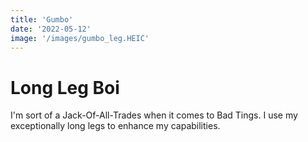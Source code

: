 ```yaml
---
title: 'Gumbo'
date: '2022-05-12'
image: '/images/gumbo_leg.HEIC'
---
```


# Long Leg Boi
I'm sort of a Jack-Of-All-Trades when it comes to Bad Tings. I use my exceptionally long legs to enhance my capabilities.